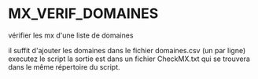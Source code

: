 # MX_VERIF_DOMAINES
vérifier les mx d'une liste de domaines

il suffit d'ajouter les domaines dans le fichier domaines.csv (un par ligne)
executez le script
la sortie est dans un fichier CheckMX.txt qui se trouvera dans le même répertoire du script.
